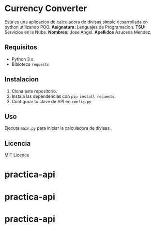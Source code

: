 # Currency Converter

Esta es una aplicacion de calculadora de divisas simple desarrollada en python utilizando POO.
**Asignatura:** Lenguajes de Programacion.
**TSU:** Servicios en la Nube.
**Nombres:** Jose Angel.
**Apellidos** Azucena Mendez.

## Requisitos

- Python 3.x
- Bibioteca `requests`
## Instalacion

1. Clona este repositorio.
2. Instala las dependencias con `pip install requests`. 
3. Configurar tu clave de API en `config.py`

## Uso
Ejecuta `main.py` para iniciar la calculadora de divisas.

## Licencia

MIT Licence
# practica-api
# practica-api
# practica-api
